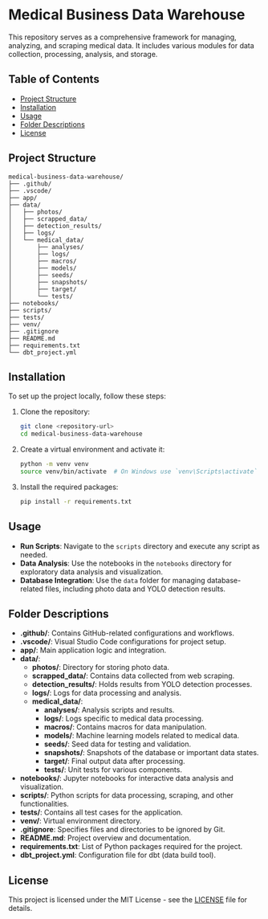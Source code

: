 
# Medical Business Data Warehouse

This repository serves as a comprehensive framework for managing, analyzing, and scraping medical data. It includes various modules for data collection, processing, analysis, and storage.

## Table of Contents

- [Project Structure](#project-structure)
- [Installation](#installation)
- [Usage](#usage)
- [Folder Descriptions](#folder-descriptions)
- [License](#license)

## Project Structure

```
medical-business-data-warehouse/
├── .github/
├── .vscode/
├── app/
├── data/
│   ├── photos/
│   ├── scrapped_data/
│   ├── detection_results/
│   ├── logs/
│   └── medical_data/
│       ├── analyses/
│       ├── logs/
│       ├── macros/
│       ├── models/
│       ├── seeds/
│       ├── snapshots/
│       ├── target/
│       └── tests/
├── notebooks/
├── scripts/
├── tests/
├── venv/
├── .gitignore
├── README.md
├── requirements.txt
└── dbt_project.yml
```

## Installation

To set up the project locally, follow these steps:

1. Clone the repository:

   ```bash
   git clone <repository-url>
   cd medical-business-data-warehouse
   ```

2. Create a virtual environment and activate it:

   ```bash
   python -m venv venv
   source venv/bin/activate  # On Windows use `venv\Scripts\activate`
   ```

3. Install the required packages:

   ```bash
   pip install -r requirements.txt
   ```

## Usage

- **Run Scripts**: Navigate to the `scripts` directory and execute any script as needed.
- **Data Analysis**: Use the notebooks in the `notebooks` directory for exploratory data analysis and visualization.
- **Database Integration**: Use the `data` folder for managing database-related files, including photo data and YOLO detection results.

## Folder Descriptions

- **.github/**: Contains GitHub-related configurations and workflows.
- **.vscode/**: Visual Studio Code configurations for project setup.
- **app/**: Main application logic and integration.
- **data/**: 
  - **photos/**: Directory for storing photo data.
  - **scrapped_data/**: Contains data collected from web scraping.
  - **detection_results/**: Holds results from YOLO detection processes.
  - **logs/**: Logs for data processing and analysis.
  - **medical_data/**: 
    - **analyses/**: Analysis scripts and results.
    - **logs/**: Logs specific to medical data processing.
    - **macros/**: Contains macros for data manipulation.
    - **models/**: Machine learning models related to medical data.
    - **seeds/**: Seed data for testing and validation.
    - **snapshots/**: Snapshots of the database or important data states.
    - **target/**: Final output data after processing.
    - **tests/**: Unit tests for various components.
- **notebooks/**: Jupyter notebooks for interactive data analysis and visualization.
- **scripts/**: Python scripts for data processing, scraping, and other functionalities.
- **tests/**: Contains all test cases for the application.
- **venv/**: Virtual environment directory.
- **.gitignore**: Specifies files and directories to be ignored by Git.
- **README.md**: Project overview and documentation.
- **requirements.txt**: List of Python packages required for the project.
- **dbt_project.yml**: Configuration file for dbt (data build tool).

## License

This project is licensed under the MIT License - see the [LICENSE](LICENSE) file for details.
```

